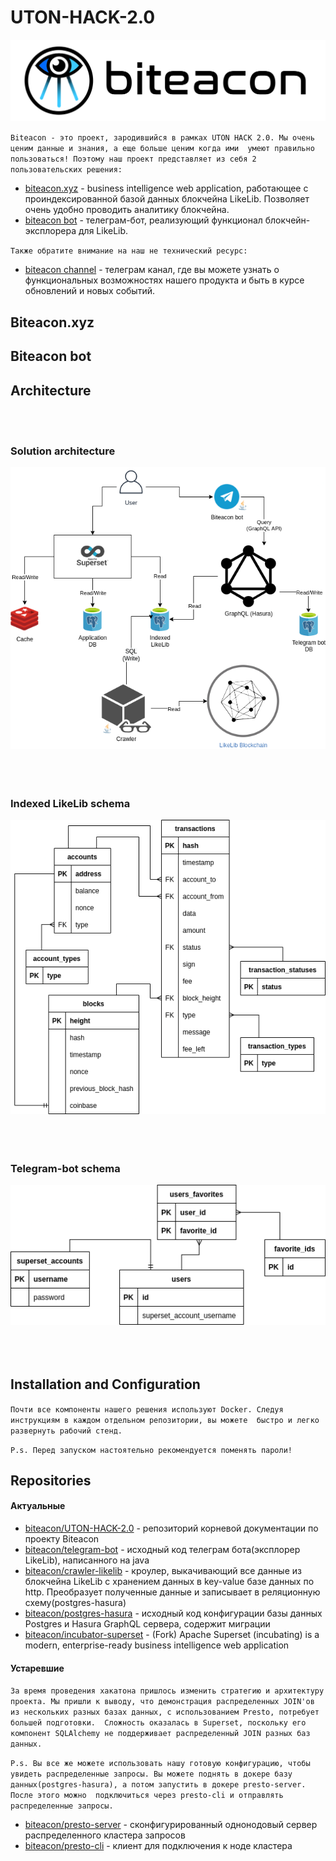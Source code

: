 # UTON-HACK-2.0

![logo](./resources/logo.png)

`Biteacon - это проект, зародившийся в рамках UTON HACK 2.0. Мы очень ценим данные и знания, а еще больше ценим когда ими 
 умеют правильно пользоваться! Поэтому наш проект представляет из себя 2 пользовательских решения:`
* [biteacon.xyz](http://biteacon.xyz) - business intelligence web application, работающее с проиндексированной базой данных
блокчейна LikeLib. Позволяет очень удобно проводить аналитику блокчейна.
* [biteacon bot](https://t.me/biteacon_bot) - телеграм-бот, реализующий функционал блокчейн-эксплорера для LikeLib.

`Также обратите внимание на наш не технический ресурс:`
* [biteacon channel](https://t.me/biteacon) - телеграм канал, где вы можете узнать о функциональных возможностях нашего продукта
и быть в курсе обновлений и новых событий.

## Biteacon.xyz

## Biteacon bot

## Architecture
<br></br>
### Solution architecture


![architecture](./resources/Architectures-Biteacon.png)
<br></br><br></br>
### Indexed LikeLib schema
![likelib](./resources/Architectures-Indexed-LikeLib.png)
<br></br><br></br>
### Telegram-bot schema
![bot](./resources/Architectures-Telegram-bot-DB.png)
<br></br><br></br>
## Installation and Configuration
`Почти все компоненты нашего решения используют Docker. Следуя инструкциям в каждом отдельном репозитории, вы можете 
быстро и легко развернуть рабочий стенд.`

`P.s. Перед запуском настоятельно рекомендуется поменять пароли!`
## Repositories
#### Актуальные
* [biteacon/UTON-HACK-2.0](https://github.com/biteacon/UTON-HACK-2.0) - репозиторий корневой документации по проекту Biteacon
* [biteacon/telegram-bot](https://github.com/biteacon/telegram-bot) - исходный код телеграм бота(эксплорер LikeLib), написанного на java
* [biteacon/crawler-likelib](https://github.com/biteacon/crawler-likelib) - кроулер, выкачивающий все данные из блокчейна LikeLib 
с хранением данных в key-value базе данных по http. Преобразует полученные данные и записывает в реляционную схему(postgres-hasura)
* [biteacon/postgres-hasura](https://github.com/biteacon/postgres-hasura) - исходный код конфигурации базы данных Postgres и 
Hasura GraphQL сервера, содержит миграции
* [biteacon/incubator-superset](https://github.com/biteacon/incubator-superset) - (Fork) Apache Superset (incubating) is a 
modern, enterprise-ready business intelligence web application
#### Устаревшие
`За время проведения хакатона пришлось изменить стратегию и архитектуру проекта. Мы пришли к выводу, что демонстрация
распределенных JOIN'ов из нескольких разных базах данных, с использованием Presto, потребует большей подготовки. 
Сложность оказалась в Superset, поскольку его компонент SQLAlchemy не поддерживает распределенный JOIN разных баз данных.`

`P.s. Вы все же можете использовать нашу готовую конфигурацию, чтобы увидеть распределенные запросы. Вы можете поднять
 в докере базу данных(postgres-hasura), а потом запустить в докере presto-server. После этого можно 
 подключиться через presto-cli и отправлять распределенные запросы.`
* [biteacon/presto-server](https://github.com/biteacon/presto-server) - сконфигурированный однонодовый сервер распределенного 
кластера запросов
* [biteacon/presto-cli](https://github.com/biteacon/presto-cli) - клиент для подключения к ноде кластера